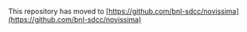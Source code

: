 This repository has moved to [https://github.com/bnl-sdcc/novissima](https://github.com/bnl-sdcc/novissima)
